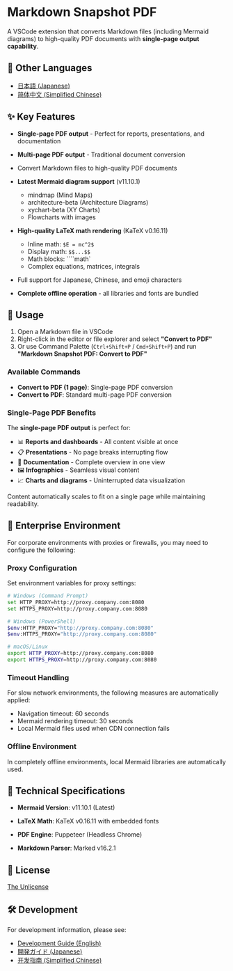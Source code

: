 # Markdown Snapshot PDF

A VSCode extension that converts Markdown files (including Mermaid diagrams) to high-quality PDF documents with **single-page output capability**.

## 📖 Other Languages

- [日本語 (Japanese)](README_JA.md)
- [简体中文 (Simplified Chinese)](README_CN.md)

## ✨ Key Features

- **Single-page PDF output** - Perfect for reports, presentations, and documentation
- **Multi-page PDF output** - Traditional document conversion
- Convert Markdown files to high-quality PDF documents
- **Latest Mermaid diagram support** (v11.10.1)
  - mindmap (Mind Maps)
  - architecture-beta (Architecture Diagrams)
  - xychart-beta (XY Charts)
  - Flowcharts with images
- **High-quality LaTeX math rendering** (KaTeX v0.16.11)
  - Inline math: `$E = mc^2$`
  - Display math: `$$...$$`
  - Math blocks: ````math`
  - Complex equations, matrices, integrals

- Full support for Japanese, Chinese, and emoji characters
- **Complete offline operation** - all libraries and fonts are bundled

## 🚀 Usage

1. Open a Markdown file in VSCode
2. Right-click in the editor or file explorer and select **"Convert to PDF"**
3. Or use Command Palette (`Ctrl+Shift+P` / `Cmd+Shift+P`) and run **"Markdown Snapshot PDF: Convert to PDF"**

### Available Commands

- **Convert to PDF (1 page)**: Single-page PDF conversion
- **Convert to PDF**: Standard multi-page PDF conversion

### Single-Page PDF Benefits

The **single-page PDF output** is perfect for:
- 📊 **Reports and dashboards** - All content visible at once
- 📋 **Presentations** - No page breaks interrupting flow
- 📄 **Documentation** - Complete overview in one view
- 🖼️ **Infographics** - Seamless visual content
- 📈 **Charts and diagrams** - Uninterrupted data visualization

Content automatically scales to fit on a single page while maintaining readability.

## 🏢 Enterprise Environment

For corporate environments with proxies or firewalls, you may need to configure the following:

### Proxy Configuration

Set environment variables for proxy settings:

```bash
# Windows (Command Prompt)
set HTTP_PROXY=http://proxy.company.com:8080
set HTTPS_PROXY=http://proxy.company.com:8080

# Windows (PowerShell)
$env:HTTP_PROXY="http://proxy.company.com:8080"
$env:HTTPS_PROXY="http://proxy.company.com:8080"

# macOS/Linux
export HTTP_PROXY=http://proxy.company.com:8080
export HTTPS_PROXY=http://proxy.company.com:8080
```

### Timeout Handling

For slow network environments, the following measures are automatically applied:

- Navigation timeout: 60 seconds
- Mermaid rendering timeout: 30 seconds
- Local Mermaid files used when CDN connection fails

### Offline Environment

In completely offline environments, local Mermaid libraries are automatically used.

## 🔧 Technical Specifications

- **Mermaid Version**: v11.10.1 (Latest)
- **LaTeX Math**: KaTeX v0.16.11 with embedded fonts

- **PDF Engine**: Puppeteer (Headless Chrome)
- **Markdown Parser**: Marked v16.2.1

## 📄 License

[The Unlicense](https://github.com/lezkizofrenik/md-to-pdf-ng/blob/00510206b75f915007e8e2860e8ef4593cc99182/license)

## 🛠️ Development

For development information, please see:
- [Development Guide (English)](DEVELOPMENT.md)
- [開発ガイド (Japanese)](DEVELOPMENT_JA.md)
- [开发指南 (Simplified Chinese)](DEVELOPMENT_CN.md)
